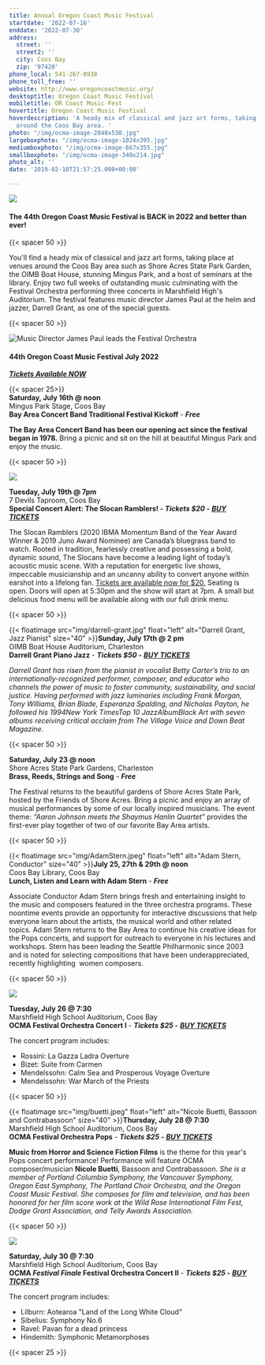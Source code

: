 ```yaml
---
title: Annual Oregon Coast Music Festival
startdate: '2022-07-16'
enddate: '2022-07-30'
address:
  street: ''
  street2: ''
  city: Coos Bay
  zip: '97420'
phone_local: 541-267-0938
phone_toll_free: ''
website: http://www.oregoncoastmusic.org/
desktoptitle: Oregon Coast Music Festival
mobiletitle: OR Coast Music Fest
hovertitle: Oregon Coast Music Festival
hoverdescription: 'A heady mix of classical and jazz art forms, taking place at venues
  around the Coos Bay area. '
photo: "/img/ocma-image-2048x530.jpg"
largeboxphoto: "/img/ocma-image-1024x395.jpg"
mediumboxphoto: "/img/ocma-image-667x355.jpg"
smallboxphoto: "/img/ocma-image-340x214.jpg"
photo_alt: ''
date: '2019-02-10T21:57:25.000+00:00'

---
```

![](/img/ocma-image.jpeg)

#### **The 44th Oregon Coast Music Festival is BACK in 2022 and better than ever!**

{{< spacer 50 >}}

You'll find a heady mix of classical and jazz art forms, taking place at venues around the Coos Bay area such as Shore Acres State Park Garden, the OIMB Boat House, stunning Mingus Park, and a host of seminars at the library. Enjoy two full weeks of outstanding music culminating with the Festival Orchestra performing three concerts in Marshfield High's Auditorium. The festival features music director James Paul at the helm and jazzer, Darrell Grant, as one of the special guests.

{{< spacer 50 >}}

![Music Director James Paul leads the Festival Orchestra](/img/concert-2_2019_07-27-2019_038_-1.jpg "Music Director James Paul leads the Festival Orchestra")

#### 44th Oregon Coast Music Festival July 2022

[**_Tickets Available NOW_**](https://www.oregoncoastmusic.org/#)

{{< spacer 25>}}  
**Saturday, July 16th @ noon**  
Mingus Park Stage, Coos Bay  
**Bay Area Concert Band Traditional Festival Kickoff** - **_Free_**

**The Bay Area Concert Band has been our opening act since the festival began in 1978.** Bring a picnic and sit on the hill at beautiful Mingus Park and enjoy the music.

{{< spacer 50 >}}

**![](/img/slocan.jpeg)**

**Tuesday, July 19th @ 7pm**  
7 Devils Taproom, Coos Bay  
**Special Concert Alert: The Slocan Ramblers! - _Tickets $20 -_** [**_BUY TICKETS_**](https://www.7devilsbrewery.com/store/p147/SlocanRamblers.html#/)

The Slocan Ramblers (2020 IBMA Momentum Band of the Year Award Winner & 2019 Juno Award Nominee) are Canada’s bluegrass band to watch. Rooted in tradition, fearlessly creative and possessing a bold, dynamic sound, The Slocans have become a leading light of today’s acoustic music scene. With a reputation for energetic live shows, impeccable musicianship and an uncanny ability to convert anyone within earshot into a lifelong fan. [Tickets are available now for $20.](https://www.7devilsbrewery.com/store/p147/SlocanRamblers.html#/) Seating is open. Doors will open at 5:30pm and the show will start at 7pm. A small but delicious food menu will be available along with our full drink menu.

{{< spacer 50 >}}

{{< floatimage src="img/darrell-grant.jpg" float="left" alt="Darrell Grant, Jazz Pianist" size="40" >}}**Sunday, July 17th @ 2 pm**  
OIMB Boat House Auditorium, Charleston  
**Darrell Grant Piano Jazz** - **_Tickets $50 -_** [**_BUY TICKETS_**](https://checkout.square.site/buy/TUOL3UDPOPSUYBAGOXBNRDM3)

_Darrell Grant has risen from the pianist in vocalist Betty Carter’s trio to an internationally-recognized performer, composer, and educator who channels the power of music to foster community, sustainability, and social justice. Having performed with jazz luminaries including Frank Morgan, Tony Williams, Brian Blade, Esperanza Spalding, and Nicholas Payton, he followed his 1994New York TimesTop 10 JazzAlbumBlack Art with seven albums receiving critical acclaim from The Village Voice and Down Beat Magazine._

{{< spacer 50 >}}

**Saturday, July 23 @ noon**  
Shore Acres State Park Gardens, Charleston  
**Brass, Reeds, Strings and Song** - **_Free_**

The Festival returns to the beautiful gardens of Shore Acres State Park, hosted by the Friends of Shore Acres. Bring a picnic and enjoy an array of musical performances by some of our locally inspired musicians. The event theme: _“Aaron Johnson meets the Shaymus Hanlin Quartet”_ provides the first-ever play together of two of our favorite Bay Area artists.

{{< spacer 50 >}}

{{< floatimage src="img/AdamStern.jpeg" float="left" alt="Adam Stern, Conductor" size="40" >}}**July 25, 27th & 29th @ noon**  
Coos Bay Library, Coos Bay  
**Lunch, Listen and Learn with Adam Stern** - **_Free_**

Associate Conductor Adam Stern brings fresh and entertaining insight to the music and composers featured in the three orchestra programs. These noontime events provide an opportunity for interactive discussions that help everyone learn about the artists, the musical world and other related topics. Adam Stern returns to the Bay Area to continue his creative ideas for the Pops concerts, and support for outreach to everyone in his lectures and workshops. Stern has been leading the Seattle Philharmonic since 2003 and is noted for selecting compositions that have been underappreciated, recently highlighting  women composers.

{{< spacer 50 >}}

![](/img/or-coast-music-fest-sepia.jpg)

**Tuesday, July 26 @ 7:30**  
Marshfield High School Auditorium, Coos Bay  
**OCMA Festival Orchestra Concert I** - **_Tickets $25 -_** [**_BUY TICKETS_**](https://checkout.square.site/buy/645R7MXRLINQS3FHOQW7TGPU)

The concert program includes:

* Rossini: La Gazza Ladra Overture
* Bizet: Suite from Carmen
* Mendelssohn: Calm Sea and Prosperous Voyage Overture
* Mendelssohn: War March of the Priests

{{< spacer 50 >}}

{{< floatimage src="img/buetti.jpeg" float="left" alt="Nicole Buetti, Bassoon and Contrabassoon" size="40" >}}**Thursday, July 28 @ 7:30**  
Marshfield High School Auditorium, Coos Bay  
**OCMA Festival Orchestra Pops** - **_Tickets $25 -_** [**_BUY TICKETS_**](https://checkout.square.site/buy/SCLZCAQ67O2FSPOIODEJDW6G)

**Music from Horror and Science Fiction Films** is the theme for this year's Pops concert performance! Performance will feature OCMA composer/musician **Nicole Buetti**, Bassoon and Contrabassoon. _She is a member of Portland Columbia Symphony, the Vancouver Symphony, Oregon East Symphony, The Portland Choir Orchestra, and the Oregon Coast Music Festival. She composes for film and television, and has been honored for her film score work at the Wild Rose International Film Fest, Dodge Grant Association, and Telly Awards Association._

{{< spacer 50 >}}

![](/img/or-coast-concert-direction.jpg)

**Saturday, July 30 @ 7:30**  
Marshfield High School Auditorium, Coos Bay  
**OCMA _Festival Finale_ Festival Orchestra Concert II**  - **_Tickets $25 -_** [**_BUY TICKETS_**](https://checkout.square.site/buy/UPPN65MFJZTTXTVALA4LDXME)

The concert program includes:

* Lilburn: Aotearoa "Land of the Long White Cloud"
* Sibelius: Symphony No.6
* Ravel: Pavan for a dead princess
* Hindemith: Symphonic Metamorphoses

{{< spacer 25 >}}